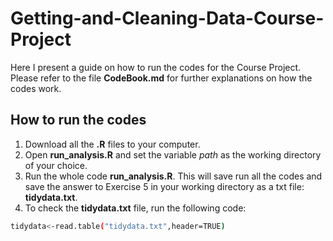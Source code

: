 # Getting-and-Cleaning-Data-Course-Project
Here I present a guide on how to run the codes for the Course Project. Please refer to the file **CodeBook.md** for further explanations on how the codes work.

## How to run the codes
1. Download all the **.R** files to your computer.
2. Open **run_analysis.R** and set the variable *path* as the working directory of your choice.
3. Run the whole code **run_analysis.R**. This will save run all the codes and save the answer to Exercise 5 in your working directory as a txt file: **tidydata.txt**.
4. To check the **tidydata.txt** file, run the following code:
```sh
tidydata<-read.table("tidydata.txt",header=TRUE)
```

